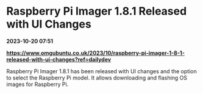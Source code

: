 # Raspberry Pi Imager 1.8.1 Released with UI Changes

**2023-10-20 07:51**

**https://www.omgubuntu.co.uk/2023/10/raspberry-pi-imager-1-8-1-released-with-ui-changes?ref=dailydev**

Raspberry Pi Imager 1.8.1 has been released with UI changes and the option to select the Raspberry Pi model. It allows downloading and flashing OS images for Raspberry Pi.